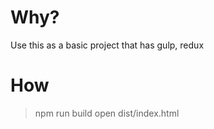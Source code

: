 # Why?
Use this as a basic project that has gulp, redux

# How

> npm run build
> open dist/index.html
